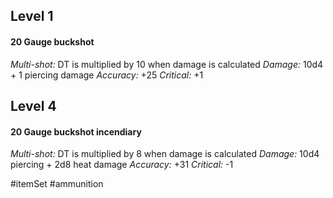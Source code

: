 
## Level 1

#### 20 Gauge buckshot

*Multi-shot:* DT is multiplied by 10 when damage is calculated
*Damage:* 10d4 + 1 piercing damage
*Accuracy:* +25
*Critical:* +1

## Level 4

#### 20 Gauge buckshot incendiary

*Multi-shot:* DT is multiplied by 8 when damage is calculated
*Damage:* 10d4 piercing + 2d8 heat damage
*Accuracy:* +31
*Critical:* -1

#itemSet #ammunition 